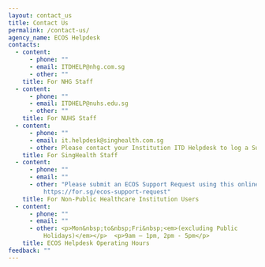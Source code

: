 ```yaml
---
layout: contact_us
title: Contact Us
permalink: /contact-us/
agency_name: ECOS Helpdesk
contacts:
  - content:
      - phone: ""
      - email: ITDHELP@nhg.com.sg
      - other: ""
    title: For NHG Staff
  - content:
      - phone: ""
      - email: ITDHELP@nuhs.edu.sg
      - other: ""
    title: For NUHS Staff
  - content:
      - phone: ""
      - email: it.helpdesk@singhealth.com.sg
      - other: Please contact your Institution ITD Helpdesk to log a Support Request.
    title: For SingHealth Staff
  - content:
      - phone: ""
      - email: ""
      - other: "Please submit an ECOS Support Request using this online form here:
          https://for.sg/ecos-support-request"
    title: For Non-Public Healthcare Institution Users
  - content:
      - phone: ""
      - email: ""
      - other: <p>Mon&nbsp;to&nbsp;Fri&nbsp;<em>(excluding Public
          Holidays)</em></p>  <p>9am – 1pm, 2pm - 5pm</p>
    title: ECOS Helpdesk Operating Hours
feedback: ""
---
```

